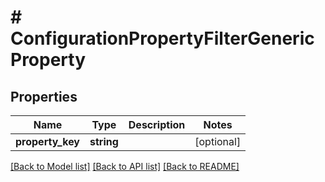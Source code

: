 # # ConfigurationPropertyFilterGenericProperty


## Properties 


Name | Type | Description | Notes
------------ | ------------- | ------------- | -------------
**property_key**| **string** |   | [optional]


[[Back to Model list]](../../README.md#models) [[Back to API list]](../../README.md#endpoints) [[Back to README]](../../README.md)

